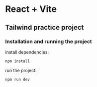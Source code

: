 # React + Vite

## Tailwind practice project

### Installation and running the project

install dependencies:

    npm install

run the project:

    npm run dev
